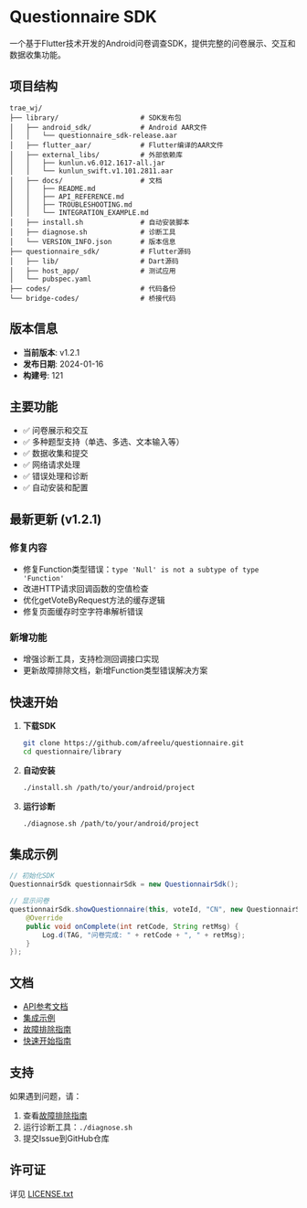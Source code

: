 # Questionnaire SDK

一个基于Flutter技术开发的Android问卷调查SDK，提供完整的问卷展示、交互和数据收集功能。

## 项目结构

```
trae_wj/
├── library/                    # SDK发布包
│   ├── android_sdk/            # Android AAR文件
│   │   └── questionnaire_sdk-release.aar
│   ├── flutter_aar/            # Flutter编译的AAR文件
│   ├── external_libs/          # 外部依赖库
│   │   ├── kunlun.v6.012.1617-all.jar
│   │   └── kunlun_swift.v1.101.2811.aar
│   ├── docs/                   # 文档
│   │   ├── README.md
│   │   ├── API_REFERENCE.md
│   │   ├── TROUBLESHOOTING.md
│   │   └── INTEGRATION_EXAMPLE.md
│   ├── install.sh              # 自动安装脚本
│   ├── diagnose.sh             # 诊断工具
│   └── VERSION_INFO.json       # 版本信息
├── questionnaire_sdk/          # Flutter源码
│   ├── lib/                    # Dart源码
│   ├── host_app/               # 测试应用
│   └── pubspec.yaml
├── codes/                      # 代码备份
└── bridge-codes/               # 桥接代码
```

## 版本信息

- **当前版本**: v1.2.1
- **发布日期**: 2024-01-16
- **构建号**: 121

## 主要功能

- ✅ 问卷展示和交互
- ✅ 多种题型支持（单选、多选、文本输入等）
- ✅ 数据收集和提交
- ✅ 网络请求处理
- ✅ 错误处理和诊断
- ✅ 自动安装和配置

## 最新更新 (v1.2.1)

### 修复内容
- 修复Function类型错误：`type 'Null' is not a subtype of type 'Function'`
- 改进HTTP请求回调函数的空值检查
- 优化getVoteByRequest方法的缓存逻辑
- 修复页面缓存时空字符串解析错误

### 新增功能
- 增强诊断工具，支持检测回调接口实现
- 更新故障排除文档，新增Function类型错误解决方案

## 快速开始

1. **下载SDK**
   ```bash
   git clone https://github.com/afreelu/questionnaire.git
   cd questionnaire/library
   ```

2. **自动安装**
   ```bash
   ./install.sh /path/to/your/android/project
   ```

3. **运行诊断**
   ```bash
   ./diagnose.sh /path/to/your/android/project
   ```

## 集成示例

```java
// 初始化SDK
QuestionnairSdk questionnairSdk = new QuestionnairSdk();

// 显示问卷
questionnairSdk.showQuestionnaire(this, voteId, "CN", new QuestionnairSdk.QuestionnairListioner() {
    @Override
    public void onComplete(int retCode, String retMsg) {
        Log.d(TAG, "问卷完成: " + retCode + ", " + retMsg);
    }
});
```

## 文档

- [API参考文档](library/docs/API_REFERENCE.md)
- [集成示例](library/docs/INTEGRATION_EXAMPLE.md)
- [故障排除指南](library/docs/TROUBLESHOOTING.md)
- [快速开始指南](library/QUICK_START.md)

## 支持

如果遇到问题，请：
1. 查看[故障排除指南](library/docs/TROUBLESHOOTING.md)
2. 运行诊断工具：`./diagnose.sh`
3. 提交Issue到GitHub仓库

## 许可证

详见 [LICENSE.txt](library/LICENSE.txt)